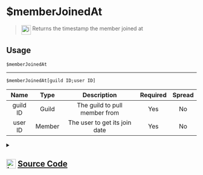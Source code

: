 # $memberJoinedAt
> <img align="top" src="https://upload.wikimedia.org/wikipedia/commons/thumb/e/e4/Infobox_info_icon.svg/160px-Infobox_info_icon.svg.png?20150409153300" alt="image" width="25" height="auto"> Returns the timestamp the member joined at
## Usage
```
$memberJoinedAt
```
---
```
$memberJoinedAt[guild ID;user ID]
```
| Name | Type | Description | Required | Spread
| :---: | :---: | :---: | :---: | :---: |
guild ID | Guild | The guild to pull member from | Yes | No
user ID | Member | The user to get its join date | Yes | No
<details>
<summary>
    
## <img align="top" src="https://cdn4.iconfinder.com/data/icons/iconsimple-logotypes/512/github-512.png" alt="image" width="25" height="auto">  [Source Code](https://github.com/tryforge/ForgeScript-V2/blob/main/src/native/memberJoinedAt.ts)
    
</summary>
    
```ts
import { ArgType, NativeFunction, Return } from "../structures"

export default new NativeFunction({
    name: "$memberJoinedAt",
    version: "1.0.0",
    description: "Returns the timestamp the member joined at",
    unwrap: true,
    brackets: false,
    args: [
        {
            name: "guild ID",
            description: "The guild to pull member from",
            rest: false,
            type: ArgType.Guild,
            required: true,
        },
        {
            name: "user ID",
            description: "The user to get its join date",
            rest: false,
            pointer: 0,
            type: ArgType.Member,
            required: true,
        },
    ],
    execute(ctx, [, member]) {
        member ??= ctx.member!
        return Return.success(member?.joinedTimestamp)
    },
})

```
    
</details>